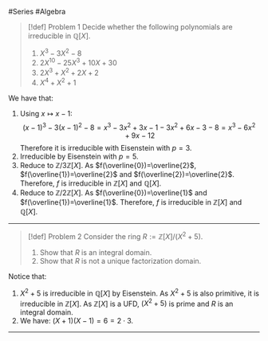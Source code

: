 #Series #Algebra 

> [!def] Problem 1
> Decide whether the following polynomials are irreducible in $\mathbb{Q}[X]$.
> 1. $X^{3}-3X^{2}-8$
> 2. $2X^{10}-25X^3+10X+30$
> 3. $2X^3+X^2+2X+2$
> 4. $X^4+X^2+1$

We have that:
1. Using $x\mapsto x-1$: $$(x-1)^{3}-3(x-1)^{2}-8=x^{3}-3x^{2}+3x-1-3x^{2}+6x-3-8=x^{3}-6x^{2}+9x-12$$Therefore it is irreducible with Eisenstein with $p=3$.
2. Irreducible by Eisenstein with $p=5$.
3. Reduce to $\mathbb{Z} /3\mathbb{Z}[X]$. As $f(\overline{0})=\overline{2}$, $f(\overline{1})=\overline{2}$ and $f(\overline{2})=\overline{2}$. Therefore, $f$ is irreducible in $\mathbb{Z}[X]$ and $\mathbb{Q}[X]$.
4. Reduce to $\mathbb{Z} /2\mathbb{Z}[X]$. As $f(\overline{0})=\overline{1}$ and $f(\overline{1})=\overline{1}$. Therefore, $f$ is irreducible in $\mathbb{Z}[X]$ and $\mathbb{Q}[X]$.
---
> [!def] Problem 2
> Consider the ring $R:=\mathbb{Z}[X] / (X^{2}+5)$.
> 1. Show that $R$ is an integral domain.
> 2. Show that $R$ is not a unique factorization domain.

Notice that:
1. $X^{2}+5$ is irreducible in $\mathbb{Q}[X]$ by Eisenstein. As $X^{2}+5$ is also primitive, it is irreducible in $\mathbb{Z}[X]$. As $\mathbb{Z}[X]$ is a UFD, $(X^{2}+5)$ is prime and $R$ is an integral domain.
2. We have: $(X+1)(X-1)=6=2\cdot{3}$.
---
